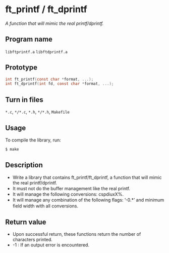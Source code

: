 # ft_printf / ft_dprintf
*A function that will mimic the real printf/dprintf.*

## Program name
`libftprintf.a` `libftdprintf.a`

## Prototype
```C
int ft_printf(const char *format, ...);
int ft_dprintf(int fd, const char *format, ...);
```
## Turn in files
`*.c`, `*/*.c`, `*.h`, `*/*.h`, `Makefile`

## Usage
To compile the library, run:
```sh
$ make
```
## Description
- Write a library that contains ft_printf/ft_dprintf, a function that will mimic the real printf/dprintf.
- It must not do the buﬀer management like the real printf.
- It will manage the following conversions: cspdiuxX%.
- It will manage any combination of the following ﬂags: ’-0.*’ and minimum ﬁeld width with all conversions.

## Return value 
- Upon successful return, these functions return the number of characters printed.
- -1 : If an output error is encountered.

